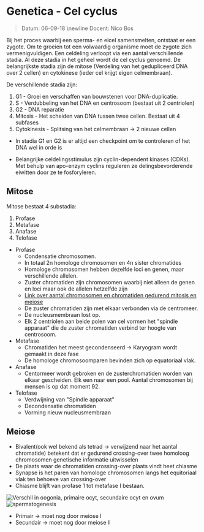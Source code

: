 # Genetica - Cel cyclus
 > Datum: 06-09-18 \newline
 > Docent: Nico Bos

Bij het proces waarbij een sperma- en eicel samensmelten, ontstaat er een zygote. Om te groeien tot een volwaardig organisme moet de zygote zich vermenigvuldigen. Een celdeling verloopt via een aantal verschillende stadia. Al deze stadia in het geheel wordt de cel cyclus genoemd. De belangrijkste stadia zijn de mitose (Verdeling van het gedupliceerd DNA over 2 cellen) en cytokinese (ieder cel krijgt eigen celmembraan).

De verschillende stadia zijn:

1. G1 - Groei en verschaffen van bouwstenen voor DNA-duplicatie.
2. S - Verdubbeling van het DNA en centrosoom (bestaat uit 2 centriolen)
3. G2 - DNA reparatie
4. Mitosis - Het scheiden van DNA tussen twee cellen. Bestaat uit 4 subfases
5. Cytokinesis - Splitsing van het celmembraan → 2 nieuwe cellen

- In stadia G1 en G2 is er altijd een checkpoint om te controleren of het DNA wel in orde is

- Belangrijke celdelingsstimulus zijn cyclin-dependent kinases (CDKs). Met behulp van apo-enzym cyclins reguleren ze delingsbevorderende eiwitten door ze te fosforyleren.

## Mitose

Mitose bestaat 4 substadia:

1. Profase
2. Metafase
3. Anafase
4. Telofase

- Profase 
	* Condensatie chromosomen.
	* In totaal 2n homologe chromosomen en 4n sister chromatides
	* Homologe chromosomen hebben dezelfde loci en genen, maar verschillende allelen.
	* Zuster chromatiden zijn chromosomen waarbij niet alleen de genen en loci maar ook de allelen hetzelfde zijn
	* [Link over aantal chromosomen en chromatiden gedurend mitosis en meiose](https://datbootcamp.com/biology-strategy/chromosome-and-chromatid-numbers-during-mitosis-and-meiosis/)
	* De zuster chromatiden zijn met elkaar verbonden via de centromeer.
	* De nucleusmembraan lost op.
	* Elk 2 centriolen aan beide polen van cel vormen het "spindle apparaat" die de zuster chromatiden verbind ter hoogte van centrosoom.
- Metafase
	* Chromatiden het meest gecondenseerd → Karyogram wordt gemaakt in deze fase
	* De homologe chromosoomparen bevinden zich op equatoriaal vlak.
- Anafase
	* Centormeer wordt gebroken en de zusterchromatiden worden van elkaar gescheiden. Elk een naar een pool. Aantal chromosomen bij mensen is op dat moment 92. 
- Telofase
	* Verdwijning van "Spindle apparaat"
	* Decondensatie chromatiden
	* Vorming nieuw nucleusmembraan



## Meiose

- Bivalent(ook wel bekend als tetrad → verwijzend naar het aantal chromatide) betekent dat er gedurend crossing-over twee homoloog chromosomen genetische informatie uitwisselen
- De plaats waar de chromatiden crossing-over plaats vindt heet chiasme
- Synapse is het paren van homologe chromosomen langs het equitoriaal vlak ten behoeve van crossing-over
- Chiasme blijft van profase 1 tot metafase I bestaan.

![Verschil in oogonia, primaire ocyt, secundaire ocyt en ovum](meiosis_eggcell.png)
![spermatogenesis](Spermatogenesis.jpg)

- Primair → moet nog door meiose I
- Secundair → moet nog door meiose II
